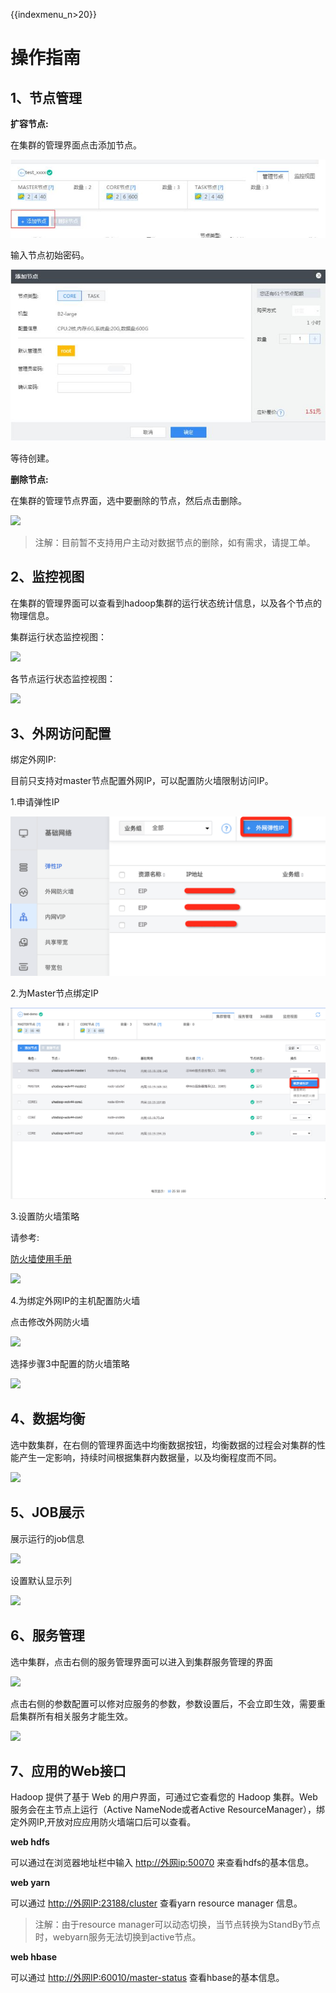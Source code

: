 {{indexmenu_n>20}}

# 操作指南

## 1、节点管理

**扩容节点:**

在集群的管理界面点击添加节点。

![](/images/45.jpg)

输入节点初始密码。

![](/images/46.jpg)

等待创建。

**删除节点:**

在集群的管理节点界面，选中要删除的节点，然后点击删除。

![](/images/47.jpg)

> 注解：目前暂不支持用户主动对数据节点的删除，如有需求，请提工单。

## 2、监控视图

在集群的管理界面可以查看到hadoop集群的运行状态统计信息，以及各个节点的物理信息。

集群运行状态监控视图：

![](/images/48.jpg)

各节点运行状态监控视图：

![](/images/49.jpg)

## 3、外网访问配置

绑定外网IP:

目前只支持对master节点配置外网IP，可以配置防火墙限制访问IP。

1.申请弹性IP

![](/images/uhadoop-guide1.png)

2.为Master节点绑定IP

![](/images/uhadoop-guide2.png)

3.设置防火墙策略

请参考:

[防火墙使用手册](/network/unet/firewall)

![](/images/52.jpg)

4.为绑定外网IP的主机配置防火墙

点击修改外网防火墙

![](/images/53.jpg)

选择步骤3中配置的防火墙策略

![](/images/54.jpg)

## 4、数据均衡

选中数集群，在右侧的管理界面选中均衡数据按钮，均衡数据的过程会对集群的性能产生一定影响，持续时间根据集群内数据量，以及均衡程度而不同。

![](/images/55.jpg)

## 5、JOB展示

展示运行的job信息

![](/images/56.jpg)

设置默认显示列

![](/images/57.jpg)

## 6、服务管理

选中集群，点击右侧的服务管理界面可以进入到集群服务管理的界面

![](/images/58.jpg)

点击右侧的参数配置可以修对应服务的参数，参数设置后，不会立即生效，需要重启集群所有相关服务才能生效。

![](/images/59.jpg)

## 7、应用的Web接口

Hadoop 提供了基于 Web 的用户界面，可通过它查看您的 Hadoop 集群。Web 服务会在主节点上运行（Active
NameNode或者Active ResourceManager），绑定外网IP,开放对应应用防火墙端口后可以查看。

**web hdfs**

可以通过在浏览器地址栏中输入 <http://外网ip:50070> 来查看hdfs的基本信息。

**web yarn**

可以通过 <http://外网IP:23188/cluster> 查看yarn resource manager 信息。

> 注解：由于resource manager可以动态切换，当节点转换为StandBy节点时，webyarn服务无法切换到active节点。

**web hbase**

可以通过 <http://外网IP:60010/master-status> 查看hbase的基本信息。
